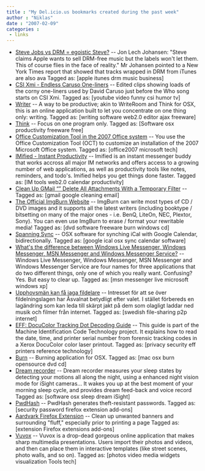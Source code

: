 ```yaml
---
title : "My Del.icio.us bookmarks created during the past week"
author : "Niklas"
date : "2007-02-09"
categories : 
 - links
---
```


- [Steve Jobs vs DRM = egoistic Steve?](http://news.bbc.co.uk/2/hi/technology/6338603.stm "http://news.bbc.co.uk/2/hi/technology/6338603.stm") -- Jon Lech Johansen: "Steve claims Apple wants to sell DRM-free music but the labels won't let them. This of course flies in the face of reality." Mr Johansen pointed to a New York Times report that showed that tracks wrapped in DRM from iTunes are also ava Tagged as: \[apple itunes drm music business\]
- [CSI Xmi - Endless Caruso One-liners](http://www.youtube.com/watch?v=_sarYH0z948 "http://www.youtube.com/watch?v=_sarYH0z948") -- Edited clips showing loads of the corny one-liners used by David Caruso just before the Who song starts on CSI Xmi. Tagged as: \[youtube video funny csi humor tv\]
- [Writer](http://writer.bighugelabs.com/ "http://writer.bighugelabs.com/") -- A way to be productive; akin to WriteRoom and Think for OSX, this is an online application built to let you concentrate on one thing only: writing. Tagged as: \[writing software web2.0 editor ajax freeware\]
- [Think](http://www.freeverse.com/think/ "http://www.freeverse.com/think/") -- Focus on one program only. Tagged as: \[Software osx productivity freeware free\]
- [Office Customization Tool in the 2007 Office system](http://technet2.microsoft.com/Office/en-us/library/8faae8a0-a12c-4f7b-839c-24a66a531bb51033.mspx?mfr=true "http://technet2.microsoft.com/Office/en-us/library/8faae8a0-a12c-4f7b-839c-24a66a531bb51033.mspx?mfr=true") -- You use the Office Customization Tool (OCT) to customize an installation of the 2007 Microsoft Office system. Tagged as: \[office2007 microsoft tech\]
- [IMified - Instant Productivity](http://www.imified.com/ "http://www.imified.com/") -- Imified is an instant messenger buddy that works accross all major IM networks and offers access to a growing number of web applications, as well as productivity tools like notes, reminders, and todo's. Imified helps you get things done faster. Tagged as: \[IM tools web2.0 calendar productivity\]
- [Clean Up GMail “” Delete All Attachments With a Temporary Filter](http://mesothorny.com/?p=26 "http://mesothorny.com/?p=26") -- Tagged as: \[gmail google cleaning email\]
- [The Official ImgBurn Website](http://www.imgburn.com/ "http://www.imgburn.com/") -- ImgBurn can write most types of CD / DVD images and it supports all the latest writers (including booktype / bitsetting on many of the major ones - i.e. BenQ, LiteOn, NEC, Plextor, Sony). You can even use ImgBurn to erase / format your rewritable media! Tagged as: \[dvd software freeware burn windows cd\]
- [Spanning Sync](http://spanningsync.com/ "http://spanningsync.com/") -- OSX software for synching iCal with Google Calendar, bidirectionally. Tagged as: \[google ical osx sync calendar software\]
- [What's the difference between Windows Live Messenger, Windows Messenger, MSN Messenger and Windows Messenger Service?](http://ask-leo.com/whats_the_difference_between_windows_live_messenger_windows_messenger_msn_messenger_and_windows_messenger_service.html "http://ask-leo.com/whats_the_difference_between_windows_live_messenger_windows_messenger_msn_messenger_and_windows_messenger_service.html") -- Windows Live Messenger, Windows Messenger, MSN Messenger and Windows Messenger Service are four names for three applications that do two different things, only one of which you really want. Confusing? Yes. But easy to clear up. Tagged as: \[msn messenger live microsoft windows xp\]
- [Upphovsmän kan få jaga fildelare](http://www.dn.se/DNet/jsp/polopoly.jsp?d=1042&a=614086 "http://www.dn.se/DNet/jsp/polopoly.jsp?d=1042&a=614086") -- Intresset för att se över fildelningslagen har Â­svalnat betydligt efter valet. I stället förbereds en lagändring som kan leda till skärpt jakt på dem som olagligt laddar ned musik och filmer från internet. Tagged as: \[swedish file-sharing p2p internet\]
- [EFF: DocuColor Tracking Dot Decoding Guide](http://www.eff.org/Privacy/printers/docucolor/ "http://www.eff.org/Privacy/printers/docucolor/") -- This guide is part of the Machine Identification Code Technology project. It explains how to read the date, time, and printer serial number from forensic tracking codes in a Xerox DocuColor color laser printout. Tagged as: \[privacy security eff printers reference technology\]
- [Burn](http://burn-osx.sourceforge.net/ "http://burn-osx.sourceforge.net/") -- Burning application for OSX. Tagged as: \[mac osx burn opensource dvd cd\]
- [Dream recorder](http://www.dream-recorder.com/ "http://www.dream-recorder.com/") -- Dream recorder measures your sleep states by detecting your motions all along the night, using a enhanced night vision mode for iSight cameras... It wakes you up at the best moment of your morning sleep cycle, and provides dream feed-back and voice record Tagged as: \[software osx sleep dream iSight\]
- [PwdHash](https://www.pwdhash.com/ "https://www.pwdhash.com/") -- PwdHash generates theft-resistant passwords. Tagged as: \[security password firefox extension add-ons\]
- [Aardvark Firefox Extension](http://karmatics.com/aardvark/ "http://karmatics.com/aardvark/") -- Clean up unwanted banners and surrounding "fluff," especially prior to printing a page Tagged as: \[extension Firefox extensions add-ons\]
- [Vuvox](http://www.vuvox.com/ "http://www.vuvox.com/") -- Vuvox is a drop-dead gorgeous online application that makes sharp multimedia presentations. Users import their photos and videos, and then can place them in interactive templates (like street scenes, photo walls, and so on). Tagged as: \[photos video media widgets visualization Tools tech\]
